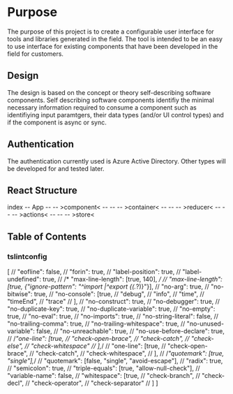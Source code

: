# Purpose

The purpose of this project is to create a configurable user interface for tools and libraries generated in the field. The tool is intended to be an easy to use interface for existing components that have been developed in the field for customers.

## Design

The design is based on the concept or theory self-describing software components. Self describing software components identifiy the minimal necessary information required to consume a component such as identifiying input paramtgers, their data types (and/or UI control types) and if the component is async or sync.

## Authentication

The authentication currently used is Azure Active Directory. Other types will be developed for and tested later.

## React Structure
index
 -- App
 -- -- >component<
 -- -- -- >container<
 -- -- -- >reducer<
 -- -- -- >actions<
 -- -- -- >store<

## Table of Contents

### tslintconfig

[
    //   "eofline": false,
    //   "forin": true,
    //   "label-position": true,
    //   "label-undefined": true,
    //   /* "max-line-length": [true, 140], */
    //   "max-line-length": [true, {"ignore-pattern": "^import |^export {(.*?)}"}],
    //   "no-arg": true,
    //   "no-bitwise": true,
    //   "no-console": [true,
    //     "debug",
    //     "info",
    //     "time",
    //     "timeEnd",
    //     "trace"
    //   ],
    //   "no-construct": true,
    //   "no-debugger": true,
    //   "no-duplicate-key": true,
    //   "no-duplicate-variable": true,
    //   "no-empty": true,
    //   "no-eval": true,
    //   "no-imports": true,
    //   "no-string-literal": false,
    //   "no-trailing-comma": true,
    //   "no-trailing-whitespace": true,
    //   "no-unused-variable": false,
    //   "no-unreachable": true,
    //   "no-use-before-declare": true,
    //   /*"one-line": [true,
    //     "check-open-brace",
    //     "check-catch",
    //     "check-else",
    //     "check-whitespace"
    //   ],*/
    //   "one-line": [true,
    //     "check-open-brace",
    //     "check-catch",
    //     "check-whitespace",
    //   ],
    //   /*"quotemark": [true, "single"],*/
    //   "quotemark": [false, "single", "avoid-escape"],
    //   "radix": true,
    //   "semicolon": true,
    //   "triple-equals": [true, "allow-null-check"],
    //   "variable-name": false,
    //   "whitespace": [true,
    //     "check-branch",
    //     "check-decl",
    //     "check-operator",
    //     "check-separator"
    //   ]
]